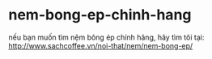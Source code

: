 nem-bong-ep-chinh-hang
======================

nếu bạn muốn tìm nệm bông ép chính hãng, hãy tìm tôi tại: http://www.sachcoffee.vn/noi-that/nem/nem-bong-ep/
